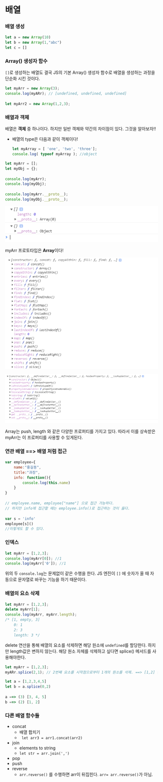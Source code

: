 # 배열

###  배열 생성

```javascript
let a = new Array(10)
let b = new Array(1,"abc")
let c = []
```

### Array() 생성자 함수

`[]`로 생성하는 배열도 결국 JS의 기본 Array() 생성자 함수로 배열을 생성하는 과정을 단순화 시킨 것이다.

```javascript
let myArr = new Array(3);
console.log(myARr); // [undefined, undefined, undefined]

let myArr2 = new Array(1,2,3);
```



### 배열과 객체

배열은 **객체** 중 하나이다. 하지만 일반 객체와 약간의 차이점이 있다. 그것을 알아보자!!

- 배열의 type은 다음과 같이 객체이다!

  ```javascript
  let myArray = [ 'one', 'two', 'three'];
  console.log( typeof myArray ); //object
  ```

```javascript
let myArr = [];
let myObj = {};

console.log(myArr);
console.log(myObj);

console.log(myArr.__proto__);
console.log(myObj.__proto__);

```

![ex_screenshot](./img/class-myarrandmyobj.png)

myArr 프로토타입은 **Array**이다!



![ex_screenshot](./img/class-myarr.png)

![ex_screenshot](./img/class-myobj.png)

Array는 push, length 와 같은 다양한 프로퍼티를 가지고 있다. 따라서 이를 상속받은 myArr는 이 프로퍼티를 사용할 수 있게된다.



### 연관 배열 ==> 배열 처럼 접근

```javascript
var employee={
	name:"홍길동",
	title:"과장",
	info: function(){
		console.log(this.name)
	}
}

// employee.name, employee["name"] 으로 접근 가능하다.
// 하지만 info에 접근할 때는 employee.info()로 접근하는 것이 옳다.

var s = 'info'
employee[s]()
//이렇게도 할 수 있다.
```





### 인덱스

```javascript
let myArr = [1,2,3];
console.log(myArr[0]); //1
console.log(myArr['0']); //1
```

위의 두 `console.log`는 문제없이 같은 수행을 한다. JS 엔진이  `[]` 에 숫자가 올 때 자동으로 문자열로 바꾸는 기능을 하기 때문이다.



### 배열의 요소 삭제 

```javascript
let myArr = [1,2,3];
delete myArr[1];
console.log(myArr, myArr.length);
/* [1, empty, 3]
    0: 1
    2: 3
    length: 3 */
```

delete 연산을 통해 배열의 요소를 삭제하면 해당 원소에 `undefined`를 할당한다. 하지만 length값은 변하지 않는다. 해당 원소 자체를 삭제하고 싶다면 splice() 메서드를 사용해야한다.

```javascript
let myArr = [1,2,3];
myARr.splice(2,1); // 2번째 요소를 시작점으로부터 1개의 원소를 삭제. ==> [1,2] 만 남음.
```



```javascript
let a = [1,2,3,4,5]
let b = a.splice(0,2)

a ==> (3) [3, 4, 5]
b ==> (2) [1, 2]
```



### 다른 배열 함수들

- concat
  - 배열 합치기
  - ` let arr3 = arr1.concat(arr2)`
- join
  - elements to string
  - `let str = arr.join(',')`
- pop
- push
- reverse
  - `arr.reverse()` 를 수행하면 arr이 뒤집힌다.  `arr= arr.reverse()`가 아님.